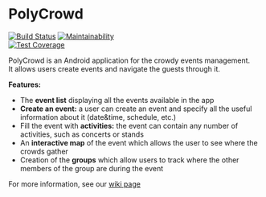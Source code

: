 # PolyCrowd
[![Build Status](https://travis-ci.org/SachaKor/SDP-polycrowd.svg?branch=master)](https://travis-ci.org/https://SachaKor/SDP-PolyCrowd)
[![Maintainability](https://api.codeclimate.com/v1/badges/ab7dc43be48b160e4c3d/maintainability)](https://codeclimate.com/github/SachaKor/SDP-PolyCrowd/maintainability)  
[![Test Coverage](https://api.codeclimate.com/v1/badges/ab7dc43be48b160e4c3d/test_coverage)](https://codeclimate.com/github/SachaKor/SDP-PolyCrowd/test_coverage)  

PolyCrowd is an Android application for the crowdy events management.  
It allows users create events and navigate the guests through it.  

__Features:__  
* The __event list__ displaying all the events available in the app  
* __Create an event:__ a user can create an event and specify all the useful information about it (date&time, schedule, etc.)  
* Fill the event with __activities:__ the event can contain any number of activities, such as concerts or stands  
* An __interactive map__ of the event which allows the user to see where the crowds gather  
* Creation of the __groups__ which allow users to track where the other members of the group are during the event  

For more information, see our [wiki page](https://github.com/SachaKor/SDP-PolyCrowd/wiki)
